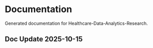 # Documentation

Generated documentation for Healthcare-Data-Analytics-Research.

## Doc Update 2025-10-15
